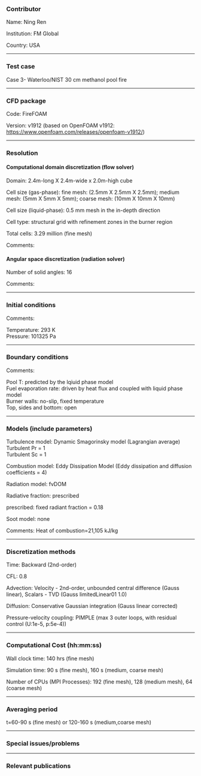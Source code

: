 
### Contributor
Name: Ning Ren

Institution: FM Global

Country: USA

------------------

### Test case

Case 3- Waterloo/NIST 30 cm methanol pool fire

------------------

### CFD package
Code: FireFOAM

Version: v1912 (based on OpenFOAM v1912: https://www.openfoam.com/releases/openfoam-v1912/)

------------------

### Resolution

#### Computational domain discretization (flow solver)
Domain: 2.4m-long X 2.4m-wide x 2.0m-high cube

Cell size (gas-phase): fine mesh: (2.5mm X 2.5mm X 2.5mm); medium mesh: (5mm X 5mm X 5mm); coarse mesh: (10mm X 10mm X 10mm)  

Cell size (liquid-phase): 0.5 mm mesh in the in-depth direction

Cell type: structural grid with refinement zones in the burner region

Total cells: 3.29 million (fine mesh)

Comments:

#### Angular space discretization (radiation solver)
Number of solid angles: 16

Comments:

------------------

### Initial conditions
Comments:

Temperature: 293 K  
Pressure: 101325 Pa

------------------

### Boundary conditions
Comments:

Pool T: predicted by the lqiuid phase model  
Fuel evaporation rate: driven by heat flux and coupled with liquid phase model  
Burner walls: no-slip, fixed temperature  
Top, sides and bottom: open

------------------

### Models (include parameters)
Turbulence model: Dynamic Smagorinsky model (Lagrangian average)  
                  Turbulent Pr = 1  
                  Turbulent Sc = 1  

Combustion model: Eddy Dissipation Model (Eddy dissipation and diffusion coefficients = 4)

Radiation model: fvDOM

Radiative fraction: prescribed

prescribed: fixed radiant fraction = 0.18  

Soot model: none

Comments: Heat of combustion=21,105 kJ/kg

------------------

### Discretization methods
Time: Backward (2nd-order)

CFL: 0.8

Advection: Velocity - 2nd-order, unbounded central difference (Gauss linear), Scalars - TVD (Gauss limitedLinear01 1.0)

Diffusion: Conservative Gaussian integration (Gauss linear corrected)

Pressure-velocity coupling: PIMPLE (max 3 outer loops, with residual control (U:1e-5, p:5e-4))

------------------

### Computational Cost (hh:mm:ss)

Wall clock time: 140 hrs (fine mesh)

Simulation time: 90 s (fine mesh), 160 s (medium, coarse mesh)

Number of CPUs (MPI Processes): 192 (fine mesh), 128 (medium mesh), 64 (coarse mesh)


------------------

### Averaging period

t=60-90 s (fine mesh) or 120-160 s (medium,coarse mesh)

------------------

### Special issues/problems

------------------

### Relevant publications